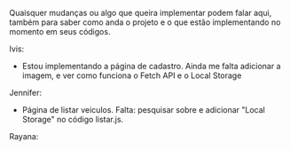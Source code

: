 Quaisquer mudanças ou algo que queira implementar podem falar aqui, também para saber como anda o projeto e o que estão implementando no momento em seus códigos.

Ivis:
- Estou implementando a página de cadastro. Ainda me falta adicionar a imagem, e ver como funciona o Fetch API e o Local Storage

Jennifer:
- Página de listar veiculos. Falta: pesquisar sobre e adicionar "Local Storage" no código listar.js.

Rayana:
